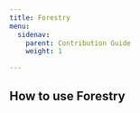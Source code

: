 ```yaml
---
title: Forestry
menu:
  sidenav:
    parent: Contribution Guide
    weight: 1

---
```

## How to use Forestry